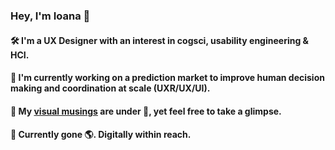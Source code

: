 ### Hey, I'm Ioana :green_heart:

#### :hammer_and_wrench: I'm a UX Designer with an interest in cogsci, usability engineering & HCI.

#### 🔭 I'm currently working on a prediction market to improve human decision making and coordination at scale (UXR/UX/UI). 

#### :art: My [visual musings](https://ioanabitoiu.myportfolio.com/) are under :construction:, yet feel free to take a glimpse.

#### :compass: Currently gone :earth_americas:. Digitally within reach.


<!--
**idre07/idre07** is a ✨ _special_ ✨ repository because its `README.md` (this file) appears on your GitHub profile.

Here are some ideas to get you started:

- 🔭 I’m currently working on ...
- 🌱 I’m currently learning ...
- 👯 I’m looking to collaborate on ...
- 🤔 I’m looking for help with ...
- 💬 Ask me about ...
- 📫 How to reach me: ...
- 😄 Pronouns: ...
- ⚡ Fun fact: ...
-->


